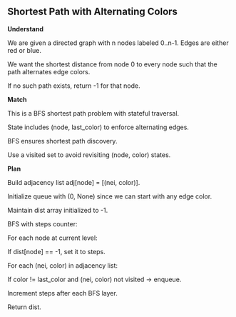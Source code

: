 ## Shortest Path with Alternating Colors
**Understand**

We are given a directed graph with n nodes labeled 0..n-1. Edges are either red or blue.

We want the shortest distance from node 0 to every node such that the path alternates edge colors.

If no such path exists, return -1 for that node.

**Match**

This is a BFS shortest path problem with stateful traversal.

State includes (node, last_color) to enforce alternating edges.

BFS ensures shortest path discovery.

Use a visited set to avoid revisiting (node, color) states.

**Plan**

Build adjacency list adj[node] = [(nei, color)].

Initialize queue with (0, None) since we can start with any edge color.

Maintain dist array initialized to -1.

BFS with steps counter:

For each node at current level:

If dist[node] == -1, set it to steps.

For each (nei, color) in adjacency list:

If color != last_color and (nei, color) not visited → enqueue.

Increment steps after each BFS layer.

Return dist.